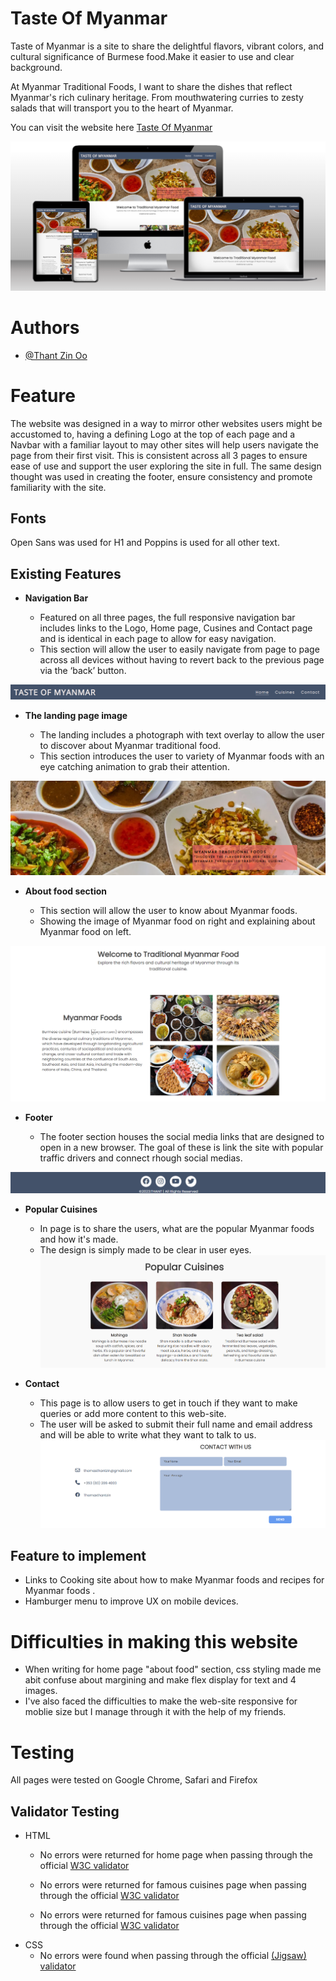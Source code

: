 # Taste Of Myanmar

Taste of Myanmar is a site to share the delightful flavors, vibrant colors, and cultural significance of Burmese food.Make it easier to use and clear background.

At Myanmar Traditional Foods, I want to share the dishes that reflect Myanmar's rich culinary heritage. From mouthwatering curries to zesty salads that will transport you to the heart of Myanmar.

You can visit the website here [Taste Of Myanmar](https://thomasthantzin.github.io/taste-of-myanmar/)

![multiple devices displaying website](media/responsive.png)

# Authors

- [@Thant Zin Oo](https://github.com/ThomasThantZin)

# Feature

The website was designed in a way to mirror other websites users might be accustomed to, having a defining Logo at the top of each page and a Navbar with a familiar layout to may other sites will help users navigate the page from their first visit. This is consistent across all 3 pages to ensure ease of use and support the user exploring the site in full. The same design thought was used in creating the footer, ensure consistency and promote familiarity with the site.

## Fonts

Open Sans was used for H1 and Poppins is used for all other text.

## Existing Features

- __Navigation Bar__

    - Featured on all three pages, the full responsive navigation bar includes links to the Logo, Home page, Cusines and Contact page and is identical in each page to allow for easy navigation.
    - This section will allow the user to easily navigate from page to page across all devices without having to revert back to the previous page via the ‘back’ button.

![Navigation Bar](media/nav.png)

- __The landing page image__

    - The landing includes a photograph with text overlay to allow the user to discover about Myanmar traditional food. 
    - This section introduces the user to variety of Myanmar foods with an eye catching animation to grab their attention.

![Hero Image](media/hero-image.png)

- __About food section__

    - This section will allow the user to know about Myanmar foods.
    - Showing the image of Myanmar food on right and explaining about Myanmar food on left.

![About Food](media/about-food.png)

- __Footer__

    - The footer section houses the social media links that are designed to open in a new browser. The goal of these is link the site with popular traffic drivers and connect rhough social medias.

![Footer](media/footer.png)

- __Popular Cuisines__

    - In page is to share the users, what are the popular Myanmar foods and how it's made.
    - The design is simply made to be clear in user eyes.
![Popular Cuisines](media/popularcuisine.png)

- __Contact__

    - This page is to allow users to get in touch if they want to make queries or add more content to this web-site.
    - The user will be asked to submit their full name and email address and will be able to write what they want to talk to us.
![Contact Us](media/contact.png)

## Feature to implement

- Links to Cooking site about how to make Myanmar foods and recipes for Myanmar foods .
- Hamburger menu to improve UX on mobile devices.

# Difficulties in making this website
- When writing for home page "about food" section, css styling made me abit confuse about margining and make flex display for text and 4 images.
- I've also faced the difficulties to make the web-site responsive for moblie size but I manage through it with the help of my friends.

# Testing

All pages were tested on Google Chrome, Safari and Firefox

## Validator Testing 

- HTML
  - No errors were returned for home page when passing through the official [W3C validator](https://validator.w3.org/nu/?showsource=yes&doc=https%3A%2F%2Fthomasthantzin.github.io%2Ftaste-of-myanmar%2Findex.html)
  
  - No errors were returned for famous cuisines page when passing through the official [W3C validator](https://validator.w3.org/nu/?showsource=yes&doc=https%3A%2F%2Fthomasthantzin.github.io%2Ftaste-of-myanmar%2Ffamous-cuisines.html)

  - No errors were returned for famous cuisines page when passing through the official [W3C validator](https://validator.w3.org/nu/?doc=https%3A%2F%2Fthomasthantzin.github.io%2Ftaste-of-myanmar%2Fcontact.html#textarea)
- CSS
  - No errors were found when passing through the official [(Jigsaw) validator](https://jigsaw.w3.org/css-validator/validator?uri=https%3A%2F%2Fthomasthantzin.github.io%2Ftaste-of-myanmar%2F&profile=css3svg&usermedium=all&warning=1&vextwarning=&lang=en)

